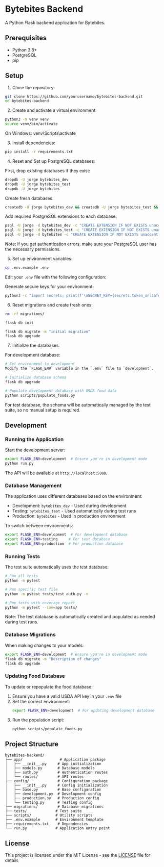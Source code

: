 # Bytebites Backend

A Python Flask backend application for Bytebites.

## Prerequisites

- Python 3.8+
- PostgreSQL
- pip

## Setup

1. Clone the repository:
```bash
git clone https://github.com/yourusername/bytebites-backend.git
cd bytebites-backend
```

2. Create and activate a virtual environment:
```bash
python3 -m venv venv
source venv/bin/activate  
```
On Windows: venv\Scripts\activate

3. Install dependencies:
```bash
pip install -r requirements.txt
```

4. Reset and Set up PostgreSQL databases:

First, drop existing databases if they exist:
```bash
dropdb -U jorge bytebites_dev
dropdb -U jorge bytebites_test
dropdb -U jorge bytebites
```

Create fresh databases:
```bash
createdb -U jorge bytebites_dev && createdb -U jorge bytebites_test && createdb -U jorge bytebites
```

Add required PostgreSQL extensions to each database:
```bash
psql -U jorge -d bytebites_dev -c "CREATE EXTENSION IF NOT EXISTS unaccent;"
psql -U jorge -d bytebites_test -c "CREATE EXTENSION IF NOT EXISTS unaccent;"
psql -U jorge -d bytebites -c "CREATE EXTENSION IF NOT EXISTS unaccent;"
```

Note: If you get authentication errors, make sure your PostgreSQL user has the necessary permissions.

5. Set up environment variables:
```bash
cp .env.example .env
```

Edit your `.env` file with the following configuration:

Generate secure keys for your environment:
```bash
python3 -c "import secrets; print(f'\nSECRET_KEY={secrets.token_urlsafe(32)}\nJWT_SECRET_KEY={secrets.token_hex(32)}\nTEST_JWT_SECRET_KEY={secrets.token_hex(32)}')" >> .env
```

6. Reset migrations and create fresh ones:
```bash
rm -rf migrations/
``` 

```bash
flask db init

flask db migrate -m "initial migration"
flask db upgrade
```

7. Initialize the databases:

For development database:
```bash
# Set environment to development
Modify the `FLASK_ENV` variable in the `.env` file to `development`.

# Initialize database schema
flask db upgrade

# Populate development database with USDA food data
python scripts/populate_foods.py
```

For test database, the schema will be automatically managed by the test suite, so no manual setup is required.

## Development

### Running the Application

Start the development server:
```bash
export FLASK_ENV=development  # Ensure you're in development mode
python run.py
```

The API will be available at `http://localhost:5000`.

### Database Management

The application uses different databases based on the environment:
- Development: `bytebites_dev` - Used during development
- Testing: `bytebites_test` - Used automatically during test runs
- Production: `bytebites` - Used in production environment

To switch between environments:
```bash
export FLASK_ENV=development  # For development database
export FLASK_ENV=testing     # For test database
export FLASK_ENV=production  # For production database
```

### Running Tests

The test suite automatically uses the test database:
```bash
# Run all tests
python -m pytest

# Run specific test file
python -m pytest tests/test_auth.py -v

# Run tests with coverage report
python -m pytest --cov=app tests/
```

Note: The test database is automatically created and populated as needed during test runs.

### Database Migrations

When making changes to your models:
```bash
export FLASK_ENV=development  # Ensure you're in development mode
flask db migrate -m "Description of changes"
flask db upgrade
```

### Updating Food Database

To update or repopulate the food database:
1. Ensure you have a valid USDA API key in your `.env` file
2. Set the correct environment:
   ```bash
   export FLASK_ENV=development  # For updating development database
   ```
3. Run the population script:
   ```bash
   python scripts/populate_foods.py
   ```

## Project Structure

```
bytebites-backend/
├── app/                 # Application package
│   ├── __init__.py     # App initialization
│   ├── models.py       # Database models
│   ├── auth.py         # Authentication routes
│   └── routes/         # API routes
├── config/             # Configuration package
│   ├── __init__.py     # Config initialization
│   ├── base.py         # Base configuration
│   ├── development.py  # Development config
│   ├── production.py   # Production config
│   └── testing.py      # Testing config
├── migrations/         # Database migrations
├── tests/             # Test suite
├── scripts/           # Utility scripts
├── .env.example       # Environment template
├── requirements.txt    # Dependencies
└── run.py             # Application entry point
```

## License

This project is licensed under the MIT License - see the [LICENSE](LICENSE) file for details
